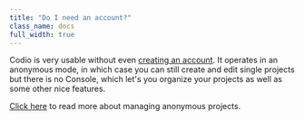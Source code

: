 ```yaml
---
title: "Do I need an account?"
class_name: docs
full_width: true
---
```


Codio is very usable without even [creating an account](/docs/signup). It operates in an anonymous mode, in which case you can still create and edit single projects but there is no Console, which let's you organize your projects as well as some other nice features.

[Click here](/docs/anon/index.html) to read more about managing anonymous projects.

